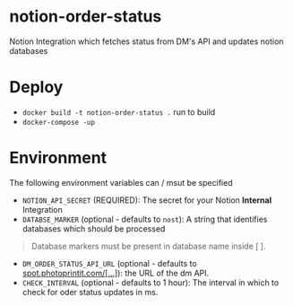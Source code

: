 # notion-order-status

Notion Integration which fetches status from DM's API and updates notion databases

# Deploy

-   `docker build -t notion-order-status .` run to build
-   `docker-compose -up`

# Environment

The following environment variables can / msut be specified

-   `NOTION_API_SECRET` (REQUIRED): The secret for your Notion **Internal** Integration
-   `DATABSE_MARKER` (optional - defaults to `nost`): A string that identifies databases which should be processed

> Database markers must be present in database name inside [ ].

-   `DM_ORDER_STATUS_API_URL` (optional - defaults to [spot.photoprintit.com/[...]](https://spot.photoprintit.com/spotapi/orderInfo/forShop)): the URL of the dm API.
-   `CHECK_INTERVAL` (optional - defaults to 1 hour): The interval in which to check for oder status updates in ms.
